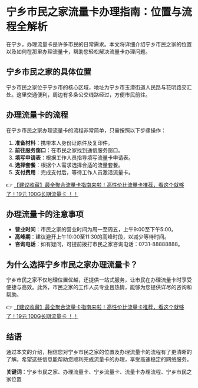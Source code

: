 # 宁乡市民之家流量卡办理指南：位置与流程全解析

在宁乡，办理流量卡是许多市民的日常需求。本文将详细介绍宁乡市民之家的位置以及如何在那里办理流量卡，帮助您轻松解决流量卡办理问题。

## 宁乡市民之家的具体位置

宁乡市民之家位于宁乡市的核心区域，地址为宁乡市玉潭街道人民路与花明路交汇处。这里交通便利，周边有多条公交线路经过，方便市民前往。

## 办理流量卡的流程

在宁乡市民之家办理流量卡的流程非常简单，只需按照以下步骤操作：

1. **准备材料**：携带本人身份证原件及复印件。
2. **前往服务窗口**：在市民之家找到通信服务窗口。
3. **填写申请表**：根据工作人员指导填写流量卡申请表。
4. **选择套餐**：根据个人需求选择合适的流量套餐。
5. **支付费用**：完成支付后，等待工作人员激活流量卡。

👉 [【建议收藏】最全聚合流量卡指南来啦！高性价比流量卡推荐，看这个就够了！19元 100G长期流量卡 ！！](https://bit.ly/Liuliangka)

## 办理流量卡的注意事项

- **营业时间**：市民之家的营业时间为周一至周五，上午9:00至下午5:00。
- **高峰期**：建议避开上午10:00至11:30的高峰时段，以减少等待时间。
- **咨询电话**：如有疑问，可提前拨打市民之家咨询电话：0731-88888888。

## 为什么选择宁乡市民之家办理流量卡？

宁乡市民之家不仅地理位置优越，还提供一站式服务，让市民在办理流量卡时享受便捷与高效。此外，市民之家的工作人员专业且热情，能够为您提供详尽的咨询和帮助。

👉 [【建议收藏】最全聚合流量卡指南来啦！高性价比流量卡推荐，看这个就够了！19元 100G长期流量卡 ！！](https://bit.ly/Liuliangka)

## 结语

通过本文的介绍，相信您对宁乡市民之家的位置及办理流量卡的流程有了更清晰的了解。希望这些信息能帮助您顺利完成流量卡的办理，享受高速稳定的网络服务。

**关键词**：宁乡市民之家、办理流量卡、宁乡流量卡、流量卡办理流程、宁乡市民之家位置